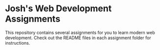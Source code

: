 # Josh's Web Development Assignments

This repository contains several assignments for you to learn modern web development. Check out the README files in each assignment folder for instructions.

